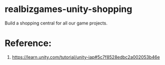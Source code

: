 # realbizgames-unity-shopping
Build a shopping central for all our game projects.

# Reference:
1. https://learn.unity.com/tutorial/unity-iap#5c7f8528edbc2a002053b46e

